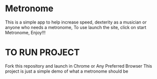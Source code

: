 # Metronome
This is a simple app to help increase speed, dexterity as a musician or anyone who needs a metronome, To use launch the site, click on start Metronome,
Enjoy!!!
# TO RUN PROJECT
Fork this repository and launch in Chrome or Any Preferred Browser
This project is just a simple demo of what a metronome should be

